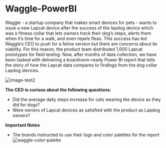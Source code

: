 # Waggle-PowerBI
Waggle - a startup company that makes smart devices for pets - wants to issue a new Lapcat device after the success of the lapdog device which was a fitness collar that lets owners track their dog’s steps, alerts them when it’s time for a walk, and even repels fleas. This success has led Waggle’s CEO to push for a feline version but there are concerns about its viability.
For this reason, the product team distributed 1,000 Lapcat prototypes for field testing. Now, after months of data collection, we have been tasked with delivering a boardroom-ready Power BI report that tells the story of how the Lapcat data compares to findings from the dog collar Lapdog devices. 

![image-test2](https://github.com/munahaj/Data-Model-for-Waggle/assets/169274166/071acae2-0221-45b2-b4a0-b88693ceb2b1)

**The CEO is curious about the following questions:**
* Did the average daily steps increase for cats wearing the device as they did for dogs?
* Were owners of Lapcat devices as satisfied with the product as Lapdog owners?

**Important Notes**
* The brands instructed to use their logo and color palettes for the report
![waggle-color-palette](https://github.com/munahaj/Data-Model-for-Waggle/assets/169274166/7ff7d8a3-111c-4a13-89a5-7dcbc2f5e294)
